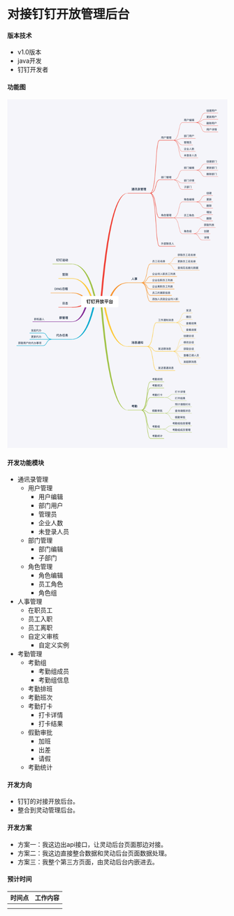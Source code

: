 # 对接钉钉开放管理后台
#### 版本技术
-   v1.0版本
-   java开发
-   钉钉开发者

#### 功能图

![钉钉开放平台](../images/dingding01.png)

#### 开发功能模块

+ 通讯录管理
  + 用户管理
    + 用户编辑
    + 部门用户
    + 管理员
    + 企业人数
    + 未登录人员
  + 部门管理
    + 部门编辑
    + 子部门
  + 角色管理
    + 角色编辑
    + 员工角色
    + 角色组
+ 人事管理
  + 在职员工
  + 员工入职
  + 员工离职
  + 自定义审核
    + 自定义实例
+ 考勤管理
  + 考勤组
    + 考勤组成员
    + 考勤组信息
  + 考勤排班
  + 考勤班次
  + 考勤打卡
    + 打卡详情
    + 打卡结果
  + 假勤审批
    + 加班
    + 出差
    + 请假
  + 考勤统计



#### 开发方向

- 钉钉的对接开放后台。
- 整合到灵动管理后台。

#### 开发方案

- 方案一：我这边出api接口，让灵动后台页面那边对接。
- 方案二：我这边直接整合数据和灵动后台页面数据处理。
- 方案三：我整个第三方页面，由灵动后台内嵌进去。

#### 预计时间

| 时间点 | 工作内容 |
| :----- | :------- |
|        |          |
|        |          |

